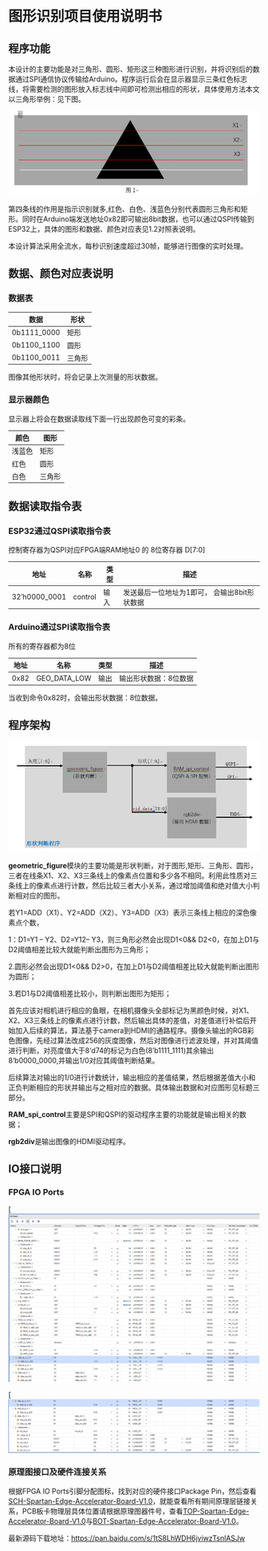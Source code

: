 # 图形识别项目使用说明书

## 程序功能

 本设计的主要功能是对三角形、圆形、矩形这三种图形进行识别，并将识别后的数据通过SPI通信协议传输给Arduino。程序运行后会在显示器显示三条红色标志线，将需要检测的图形放入标志线中间即可检测出相应的形状，具体使用方法本文以三角形举例：见下图。

![img](./image/Capture.PNG)

第四条线的作用是指示识别就多,红色、白色、浅蓝色分别代表圆形三角形和矩形。同时在Arduino端发送地址0x82即可输出8bit数据，也可以通过QSPI传输到ESP32上，具体的图形和数据、颜色对应表见1.2对照表说明。

 本设计算法采用全流水，每秒识别速度超过30帧，能够进行图像的实时处理。

## 数据、颜色对应表说明

### 数据表

| **数据**    | **形状** |
| ----------- | -------- |
| 0b1111_0000 | 矩形     |
| 0b1100_1100 | 圆形     |
| 0b1100_0011 | 三角形   |

图像其他形状时，将会记录上次测量的形状数据。

### 显示器颜色

显示器上将会在数据读取线下面一行出现颜色可变的彩条。

| **颜色** | **图形** |
| -------- | -------- |
| 浅蓝色   | 矩形     |
| 红色     | 圆形     |
| 白色     | 三角形   |

## 数据读取指令表

### ESP32通过QSPI读取指令表

控制寄存器为QSPI对应FPGA端RAM地址0 的 8位寄存器 D[7:0]

| **地址**      | **名称** | **类型** | **描述**                                     |
| ------------- | -------- | -------- | -------------------------------------------- |
| 32’h0000_0001 | control  | 输入     | 发送最后一位地址为1即可， 会输出8bit形状数据 |

### Arduino通过SPI读取指令表

所有的寄存器都为8位

| **地址** | **名称**     | **类型** | **描述**              |
| -------- | ------------ | -------- | --------------------- |
| 0x82     | GEO_DATA_LOW | 输出     | 输出形状数据：8位数据 |

当收到命令0x82时，会输出形状数据：8位数据。

## 程序架构
![img](./image/Capture11.PNG)

**geometric_figure**模块的主要功能是形状判断，对于图形,矩形、三角形、圆形，三者在线条X1、X2、X3三条线上的像素点位置和多少各不相同。利用此性质对三条线上的像素点进行计数，然后比较三者大小关系，通过增加阈值和绝对值大小判断相对应的图形。

若Y1=ADD（X1）、Y2=ADD（X2）、Y3=ADD（X3）表示三条线上相应的深色像素点个数，

1：D1=Y1 – Y2、D2=Y12– Y3，则三角形必然会出现D1<0&& D2<0，在加上D1与D2阈值相差比较大就能判断出图形为三角形；

2.圆形必然会出现D1<0&& D2>0，在加上D1与D2阈值相差比较大就能判断出图形为圆形；

3.若D1与D2阈值相差比较小，则判断出图形为矩形；

首先应该对相机进行相应的鱼眼，在相机摄像头全部标记为黑颜色时候，对X1、X2、X3三条线上的像素点进行计数，然后输出具体的差值，对差值进行补偿后开始加入后续的算法，算法基于camera到HDMI的通路程序。摄像头输出的RGB彩色图像，先经过算法改成256的灰度图像，然后对图像进行滤波处理，并对其阈值进行判断，对亮度值大于8‘d74的标记为白色(8’b1111_1111)其余输出8‘b0000_0000,并输出1/0对应其阈值判断结果。

后续算法对输出的1/0进行计数统计，输出相应的差值结果，然后根据差值大小和正负判断相应的形状并输出与之相对应的数据。具体输出数据和对应图形见标题三部分。

**RAM_spi_control**主要是SPI和QSPI的驱动程序主要的功能就是输出相关的数据；

**rgb2div**是输出图像的HDMI驱动程序。

## IO接口说明

### FPGA IO Ports

[![img](./image/Pin_Assignment1.PNG)

[![img](./image/Pin_Assignment2.PNG)

### 原理图接口及硬件连接关系

根据FPGA IO Ports引脚分配图标，找到对应的硬件接口Package Pin，然后查看[SCH-Spartan-Edge-Accelerator-Board-V1.0](./Hardware/SCH-Spartan-Edge-Accelerator-Board-V1.0.pdf)，就能查看所有期间原理层链接关系，PCB板卡物理层具体位置请根据原理图器件号，查看[TOP-Spartan-Edge-Accelerator-Board-V1.0](./Hardware/TOP-Spartan-Edge-Accelerator-Board-V1.0.pdf)与[BOT-Spartan-Edge-Accelerator-Board-V1.0](./Hardware/BOT-Spartan-Edge-Accelerator-Board-V1.0.pdf)。  


最新源码下载地址：https://pan.baidu.com/s/1tS8LhWDH6jviwzTsnlASJw  

